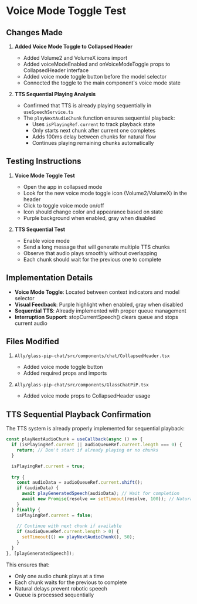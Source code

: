 # Voice Mode Toggle Test

## Changes Made

1. **Added Voice Mode Toggle to Collapsed Header**
   - Added Volume2 and VolumeX icons import
   - Added voiceModeEnabled and onVoiceModeToggle props to CollapsedHeader interface
   - Added voice mode toggle button before the model selector
   - Connected the toggle to the main component's voice mode state

2. **TTS Sequential Playing Analysis**
   - Confirmed that TTS is already playing sequentially in `useSpeechService.ts`
   - The `playNextAudioChunk` function ensures sequential playback:
     - Uses `isPlayingRef.current` to track playback state
     - Only starts next chunk after current one completes
     - Adds 100ms delay between chunks for natural flow
     - Continues playing remaining chunks automatically

## Testing Instructions

1. **Voice Mode Toggle Test**
   - Open the app in collapsed mode
   - Look for the new voice mode toggle icon (Volume2/VolumeX) in the header
   - Click to toggle voice mode on/off
   - Icon should change color and appearance based on state
   - Purple background when enabled, gray when disabled

2. **TTS Sequential Test**
   - Enable voice mode
   - Send a long message that will generate multiple TTS chunks
   - Observe that audio plays smoothly without overlapping
   - Each chunk should wait for the previous one to complete

## Implementation Details

- **Voice Mode Toggle**: Located between context indicators and model selector
- **Visual Feedback**: Purple highlight when enabled, gray when disabled
- **Sequential TTS**: Already implemented with proper queue management
- **Interruption Support**: stopCurrentSpeech() clears queue and stops current audio

## Files Modified

1. `Ally/glass-pip-chat/src/components/chat/CollapsedHeader.tsx`
   - Added voice mode toggle button
   - Added required props and imports

2. `Ally/glass-pip-chat/src/components/GlassChatPiP.tsx`
   - Added voice mode props to CollapsedHeader usage

## TTS Sequential Playback Confirmation

The TTS system is already properly implemented for sequential playback:

```typescript
const playNextAudioChunk = useCallback(async () => {
  if (isPlayingRef.current || audioQueueRef.current.length === 0) {
    return; // Don't start if already playing or no chunks
  }

  isPlayingRef.current = true;
  
  try {
    const audioData = audioQueueRef.current.shift();
    if (audioData) {
      await playGeneratedSpeech(audioData); // Wait for completion
      await new Promise(resolve => setTimeout(resolve, 100)); // Natural delay
    }
  } finally {
    isPlayingRef.current = false;
    
    // Continue with next chunk if available
    if (audioQueueRef.current.length > 0) {
      setTimeout(() => playNextAudioChunk(), 50);
    }
  }
}, [playGeneratedSpeech]);
```

This ensures that:
- Only one audio chunk plays at a time
- Each chunk waits for the previous to complete
- Natural delays prevent robotic speech
- Queue is processed sequentially